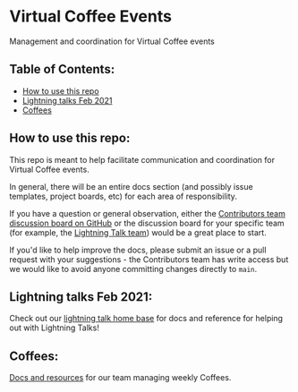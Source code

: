 # Virtual Coffee Events
Management and coordination for Virtual Coffee events

## Table of Contents:

- [How to use this repo](#how-to-use-this-repo)
- [Lightning talks Feb 2021](#lightning-talks-feb-2021)
- [Coffees](#coffees)

## How to use this repo:

This repo is meant to help facilitate communication and coordination for Virtual Coffee events.

In general, there will be an entire docs section (and possibly issue templates, project boards, etc) for each area of responsibility.

If you have a question or general observation, either the [Contributors team discussion board on GitHub](https://github.com/orgs/Virtual-Coffee/teams/contributors) or the discussion board for your specific team (for example, the [Lightning Talk team](https://github.com/orgs/Virtual-Coffee/teams/lightning-talk-team)) would be a great place to start.

If you'd like to help improve the docs, please submit an issue or a pull request with your suggestions - the Contributors team has write access but we would like to avoid anyone committing changes directly to `main`.

## Lightning talks Feb 2021:

Check out our [lightning talk home base](./lightning-talks) for docs and reference for helping out with Lightning Talks!

## Coffees:

[Docs and resources](./coffees) for our team managing weekly Coffees.